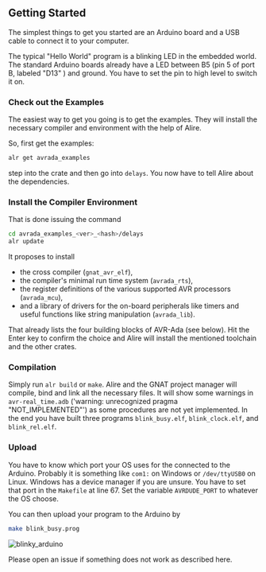 ## Getting Started

The simplest things to get you started are an Arduino board and a USB cable to connect it to your computer.

The typical "Hello World" program is a blinking LED in the embedded world.  The standard Arduino boards already have a LED between B5 (pin 5 of port B, labeled "D13" ) and ground.  You have to set the pin to high level to switch it on.

### Check out the Examples

The easiest way to get you going is to get the examples.  They will install the necessary compiler and environment with the help of Alire. 

So, first get the examples: 
```bash
alr get avrada_examples
```
step into the crate and then go into `delays`.  You now have to tell Alire about the dependencies. 

###  Install the Compiler Environment

That is done issuing the command 
```bash
cd avrada_examples_<ver>_<hash>/delays
alr update
```
It proposes to install 

- the cross compiler (`gnat_avr_elf`), 
- the compiler's minimal run time system (`avrada_rts`),
- the register definitions of the various supported AVR processors (`avrada_mcu`),
- and a library of drivers for the on-board peripherals like timers and useful functions like string manipulation (`avrada_lib`).

That already lists the four building blocks of AVR-Ada (see below). Hit the Enter key to confirm the choice and Alire will install the mentioned toolchain and the other crates.

### Compilation 

Simply run `alr build` or `make`. Alire and the GNAT project manager will compile, bind and link all the necessary files. It will show some warnings in `avr-real_time.adb` ('warning: unrecognized pragma "NOT_IMPLEMENTED"') as some procedures are not yet implemented. In the end you have built three programs `blink_busy.elf`, `blink_clock.elf`, and `blink_rel.elf`.

### Upload
You have to know which port your OS uses for the connected to the Arduino. Probably it is something like `com1:` on Windows or `/dev/ttyUSB0` on Linux. Windows has a device manager if you are unsure. You have to set that port in the `Makefile` at line 67. Set the variable `AVRDUDE_PORT` to whatever the OS choose. 

You can then upload your program to the Arduino by
```bash
make blink_busy.prog
```
![blinky_arduino](https://user-images.githubusercontent.com/176057/210015363-2167e6fe-13fa-40d0-a17d-d25c086f5857.gif)

Please open an issue if something does not work as described here.
